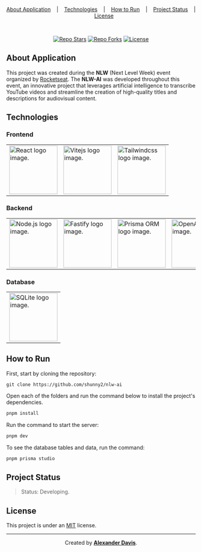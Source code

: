 <p align="center">
  <a href="#about-application">About Application</a>
  &nbsp;&nbsp;&nbsp;|&nbsp;&nbsp;&nbsp;
  <a href="#technologies">Technologies</a>
  &nbsp;&nbsp;&nbsp;|&nbsp;&nbsp;&nbsp;
  <a href="#how-to-run">How to Run</a>
  &nbsp;&nbsp;&nbsp;|&nbsp;&nbsp;&nbsp;
  <a href="#project-status">Project Status</a>
  &nbsp;&nbsp;&nbsp;|&nbsp;&nbsp;&nbsp;
  <a href="#license">License</a>
</p>

</br>

<p align="center">
  <a href="https://img.shields.io/github/stars/shunny2/nlw-ai?style=social"><img src="https://img.shields.io/github/stars/shunny2/nlw-ai?style=social" alt="Repo Stars"/></a>
  <a href="https://img.shields.io/github/forks/shunny2/nlw-ai?style=social"><img src="https://img.shields.io/github/forks/shunny2/nlw-ai?style=social" alt="Repo Forks"/></a>
  <a href="https://img.shields.io/github/license/shunny2/nlw-ai?style=social"><img src="https://img.shields.io/github/license/shunny2/nlw-ai?style=social" alt="License"/></a>
</p>

## About Application

This project was created during the <b>NLW</b> (Next Level Week) event organized by [Rocketseat](https://www.rocketseat.com.br/). The <b>NLW-AI</b> was developed throughout this event, an innovative project that leverages artificial intelligence to transcribe YouTube videos and streamline the creation of high-quality titles and descriptions for audiovisual content.

## Technologies

### Frontend

<table>
  <thead>
  </thead>
  <tbody>
    <td>
      <a href="https://react.dev/" title="React"><img width="128" height="128" src="https://cdn.worldvectorlogo.com/logos/react-2.svg" alt="React logo image." /></a>
    </td>
    <td>
      <a href="https://vitejs.dev/" title="Vitejs"><img width="128" height="128" src="https://cdn.worldvectorlogo.com/logos/vitejs.svg" alt="Vitejs logo image." /></a>
    </td>
    <td>
      <a href="https://tailwindcss.com/" title="Tailwindcss"><img width="128" height="128" src="https://cdn.worldvectorlogo.com/logos/tailwindcss.svg" alt="Tailwindcss logo image." /></a>
    </td>
  </tbody>
</table>

### Backend

<table>
  <thead>
  </thead>
  <tbody>
    <td>
      <a href="https://nodejs.org/en/" title="NodeJS"><img width="128" height="128" src="https://cdn.worldvectorlogo.com/logos/nodejs-1.svg" alt="Node.js logo image." /></a>
    </td>
    <td>
      <a href="https://fastify.dev/" title="Fastify"><img width="128" height="128" src="https://cdn.worldvectorlogo.com/logos/fastify.svg" alt="Fastify logo image." /></a>
    </td>
    <td>
      <a href="https://www.prisma.io/" title="Prisma ORM"><img width="128" height="128" src="https://cdn.worldvectorlogo.com/logos/prisma-2.svg" alt="Prisma ORM logo image." /></a>
    </td>
    <td>
      <a href="https://openai.com/" title="OpenAI"><img width="128" height="128" src="https://cdn.worldvectorlogo.com/logos/openai-2.svg" alt="OpenAI logo image." /></a>
    </td>
  </tbody>
</table>

### Database

<table>
  <thead>
  </thead>
  <tbody>
    <td>
      <a href="https://www.sqlite.org/" title="SQLite"><img width="128" height="128" src="https://cdn.worldvectorlogo.com/logos/sqlite.svg" alt="SQLite logo image." /></a>
    </td>
  </tbody>
</table>

## How to Run

First, start by cloning the repository:
```shell
git clone https://github.com/shunny2/nlw-ai
```

Open each of the folders and run the command below to install the project's dependencies.
```bash
pnpm install
```

Run the command to start the server:
```bash
pnpm dev
```

To see the database tables and data, run the command:
```bash
pnpm prisma studio
```

## Project Status

> Status: Developing.

## License

This project is under an [MIT](https://opensource.org/licenses/MIT) license.

<hr/>

<p align="center">Created by <a href="https://github.com/shunny2"><b>Alexander Davis</b></a>.</p>

